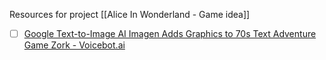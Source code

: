 Resources for project [[Alice In Wonderland - Game idea]]
- [ ] [Google Text-to-Image AI Imagen Adds Graphics to 70s Text Adventure Game Zork - Voicebot.ai](https://voicebot.ai/2023/01/11/google-text-to-image-ai-imagen-adds-graphics-to-70s-text-adventure-game-zork/)
